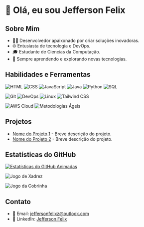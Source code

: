 <!-- Seja bem-vindo ao meu perfil! -->

# 👋 Olá, eu sou Jefferson Felix


## Sobre Mim

- 👨‍💻 Desenvolvedor apaixonado por criar soluções inovadoras.
- 🌐 Entusiasta de tecnologia e DevOps.
- 🎓 Estudante de Ciencias da Computação.
- 🌱 Sempre aprendendo e explorando novas tecnologias.


## Habilidades e Ferramentas

![HTML](https://img.shields.io/badge/HTML-%23E34F26.svg?&style=for-the-badge&logo=html5&logoColor=white)
![CSS](https://img.shields.io/badge/CSS-%231572B6.svg?&style=for-the-badge&logo=css3&logoColor=white)
![JavaScript](https://img.shields.io/badge/JavaScript-%23F7DF1E.svg?&style=for-the-badge&logo=javascript&logoColor=black)
![Java](https://img.shields.io/badge/Java-%23ED8B00.svg?&style=for-the-badge&logo=java&logoColor=white)
![Python](https://img.shields.io/badge/Python-%2314354C.svg?&style=for-the-badge&logo=python&logoColor=white)
![SQL](https://img.shields.io/badge/SQL-%2300749C.svg?&style=for-the-badge&logo=postgresql&logoColor=white)

![Git](https://img.shields.io/badge/Git-%23F05032.svg?&style=for-the-badge&logo=git&logoColor=white)
![DevOps](https://img.shields.io/badge/DevOps-%231a202c.svg?&style=for-the-badge&logo=dev.to&logoColor=white)
![Linux](https://img.shields.io/badge/Linux-%23FCC624.svg?&style=for-the-badge&logo=linux&logoColor=black)
![Tailwind CSS](https://img.shields.io/badge/Tailwind_CSS-%231a202c.svg?&style=for-the-badge&logo=tailwind-css&logoColor=white)

![AWS Cloud](https://img.shields.io/badge/AWS_Cloud-%23232F3E.svg?&style=for-the-badge&logo=amazon-aws&logoColor=white)
![Metodologias Ágeis](https://img.shields.io/badge/Metodologias_Ágeis-%23005696.svg?&style=for-the-badge&logo=ag-grid&logoColor=white)


## Projetos

- [Nome do Projeto 1](link-para-o-projeto-1) - Breve descrição do projeto.
- [Nome do Projeto 2](link-para-o-projeto-2) - Breve descrição do projeto.

## Estatísticas do GitHub

[![Estatísticas do GitHub Animadas](https://github-readme-stats.vercel.app/api?username=Jeffersonfelizx&show_icons=true&count_private=true&hide=contribs&include_all_commits=true&theme=radical)](https://github.com/Jeffersonfelizx)

![Jogo de Xadrez](https://github.com/Jeffersonfelizx/Jeffersonfelizx/blob/master/chess-board.gif)

![Jogo da Cobrinha](https://github.com/Jeffersonfelizx/Jeffersonfelizx/blob/output/github-contribution-grid-snake.svg)



## Contato

- 📧 Email: jeffersonfelixz@outlook.com
- 💼 LinkedIn: [Jefferson Felix](https://www.linkedin.com/in/jeffersonfelizz/)

